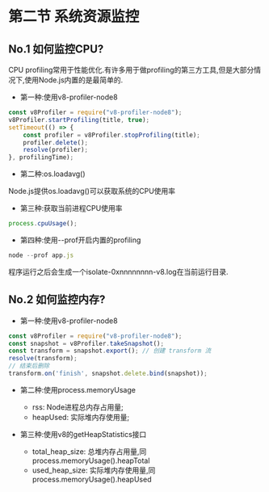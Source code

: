 # 第二节 系统资源监控

## No.1 如何监控CPU?

CPU profiling常用于性能优化.有许多用于做profiling的第三方工具,但是大部分情况下,使用Node.js内置的是最简单的.

* 第一种:使用v8-profiler-node8

```js
const v8Profiler = require("v8-profiler-node8");
v8Profiler.startProfiling(title, true);
setTimeout(() => {
    const profiler = v8Profiler.stopProfiling(title);
    profiler.delete();
    resolve(profiler);
}, profilingTime);
```

* 第二种:os.loadavg()

Node.js提供os.loadavg()可以获取系统的CPU使用率

* 第三种:获取当前进程CPU使用率

```js
process.cpuUsage();
```

* 第四种:使用--prof开启内置的profiling

```js
node --prof app.js
```

程序运行之后会生成一个isolate-0xnnnnnnnn-v8.log在当前运行目录.


## No.2 如何监控内存?

* 第一种:使用v8-profiler-node8

```js
const v8Profiler = require("v8-profiler-node8");
const snapshot = v8Profiler.takeSnapshot();
const transform = snapshot.export(); // 创建 transform 流
resolve(transform);
// 结束后删除
transform.on('finish', snapshot.delete.bind(snapshot));
```

* 第二种:使用process.memoryUsage

  * rss: Node进程总内存占用量;
  * heapUsed: 实际堆内存使用量;

* 第三种:使用v8的getHeapStatistics接口

  * total_heap_size: 总堆内存占用量,同process.memoryUsage().heapTotal
  * used_heap_size: 实际堆内存使用量,同process.memoryUsage().heapUsed


